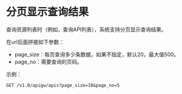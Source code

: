 # 分页显示查询结果<a name="ZH-CN_TOPIC_0000001081837405"></a>

查询资源列表时（例如，查询API列表），系统支持分页显示查询结果。

在url后面拼接如下参数：

-   page\_size：每页查询多少条数据，如果不指定，默认20，最大值500。
-   page\_no：需要查询的页码。

示例：

```
GET /v1.0/apigw/apis?page_size=10&page_no=5
```


